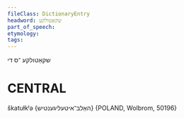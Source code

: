 ```yaml
---
fileClass: DictionaryEntry
headword: שקאַטולקע
part_of_speech: 
etymology: 
tags: 
---
```

שקאַטולקע
־ס
די

CENTRAL
========

škatuɫkʲə {האַלב־איטעליגענטיש} {POLAND, Wolbrom, 50196}